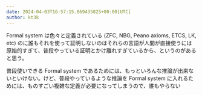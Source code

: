 ```yaml
---
date: 2024-04-03T16:57:15.869435825+00:00[UTC]
author: kt3k
---
```

Formal system は色々と定義されている (ZFC, NBG, Peano axioms, ETCS, LK, etc) のに誰もそれを使って証明しないのはそれらの言語が人間が直接使うには原始的すぎて、普段やっている証明とかけ離れすぎているから、というのがあると思う。

普段使いできる Formal system であるためには、もっといろんな推論が出来ないといけない。けど、普段やっているような推論を Formal system に入れるためには、ものすごい複雑な定義が必要になってしまうので、誰もやらない
